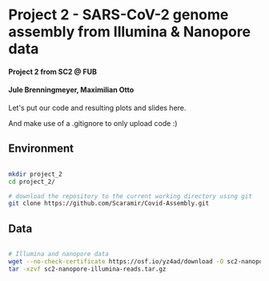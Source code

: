 # Project 2 - SARS-CoV-2 genome assembly from Illumina & Nanopore data
#### Project 2 from SC2 @ FUB
#### Jule Brenningmeyer, Maximilian Otto

Let's put our code and resulting plots and slides here.

And make use of a .gitignore to only upload code :)

## Environment

```bash

mkdir project_2
cd project_2/

# download the repository to the current working directory using git 
git clone https://github.com/Scaramir/Covid-Assembly.git
```

## Data

```bash

# Illumina and nanopore data
wget --no-check-certificate https://osf.io/yz4ad/download -O sc2-nanopore-illumina-reads.tar.gz
tar -xzvf sc2-nanopore-illumina-reads.tar.gz


```
